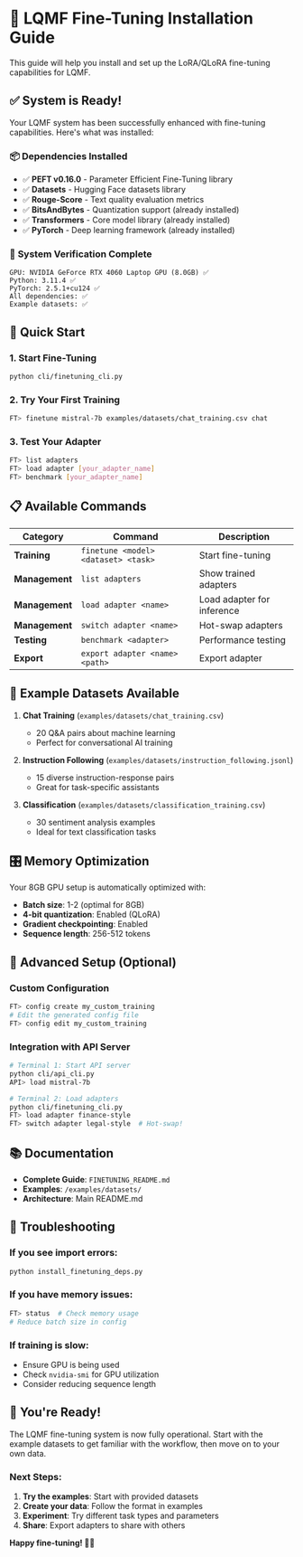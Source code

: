 # 🚀 LQMF Fine-Tuning Installation Guide

This guide will help you install and set up the LoRA/QLoRA fine-tuning capabilities for LQMF.

## ✅ **System is Ready!**

Your LQMF system has been successfully enhanced with fine-tuning capabilities. Here's what was installed:

### 📦 **Dependencies Installed**
- ✅ **PEFT v0.16.0** - Parameter Efficient Fine-Tuning library
- ✅ **Datasets** - Hugging Face datasets library
- ✅ **Rouge-Score** - Text quality evaluation metrics
- ✅ **BitsAndBytes** - Quantization support (already installed)
- ✅ **Transformers** - Core model library (already installed)
- ✅ **PyTorch** - Deep learning framework (already installed)

### 🎯 **System Verification Complete**
```
GPU: NVIDIA GeForce RTX 4060 Laptop GPU (8.0GB) ✅
Python: 3.11.4 ✅
PyTorch: 2.5.1+cu124 ✅
All dependencies: ✅
Example datasets: ✅
```

## 🚀 **Quick Start**

### 1. **Start Fine-Tuning**
```bash
python cli/finetuning_cli.py
```

### 2. **Try Your First Training**
```bash
FT> finetune mistral-7b examples/datasets/chat_training.csv chat
```

### 3. **Test Your Adapter**
```bash
FT> list adapters
FT> load adapter [your_adapter_name]
FT> benchmark [your_adapter_name]
```

## 📋 **Available Commands**

| Category | Command | Description |
|----------|---------|-------------|
| **Training** | `finetune <model> <dataset> <task>` | Start fine-tuning |
| **Management** | `list adapters` | Show trained adapters |
| **Management** | `load adapter <name>` | Load adapter for inference |
| **Management** | `switch adapter <name>` | Hot-swap adapters |
| **Testing** | `benchmark <adapter>` | Performance testing |
| **Export** | `export adapter <name> <path>` | Export adapter |

## 📁 **Example Datasets Available**

1. **Chat Training** (`examples/datasets/chat_training.csv`)
   - 20 Q&A pairs about machine learning
   - Perfect for conversational AI training

2. **Instruction Following** (`examples/datasets/instruction_following.jsonl`)
   - 15 diverse instruction-response pairs
   - Great for task-specific assistants

3. **Classification** (`examples/datasets/classification_training.csv`)
   - 30 sentiment analysis examples
   - Ideal for text classification tasks

## 🎛️ **Memory Optimization**

Your 8GB GPU setup is automatically optimized with:
- **Batch size**: 1-2 (optimal for 8GB)
- **4-bit quantization**: Enabled (QLoRA)
- **Gradient checkpointing**: Enabled
- **Sequence length**: 256-512 tokens

## 🔧 **Advanced Setup (Optional)**

### Custom Configuration
```bash
FT> config create my_custom_training
# Edit the generated config file
FT> config edit my_custom_training
```

### Integration with API Server
```bash
# Terminal 1: Start API server
python cli/api_cli.py
API> load mistral-7b

# Terminal 2: Load adapters
python cli/finetuning_cli.py
FT> load adapter finance-style
FT> switch adapter legal-style  # Hot-swap!
```

## 📚 **Documentation**

- **Complete Guide**: `FINETUNING_README.md`
- **Examples**: `/examples/datasets/`
- **Architecture**: Main README.md

## 🐛 **Troubleshooting**

### If you see import errors:
```bash
python install_finetuning_deps.py
```

### If you have memory issues:
```bash
FT> status  # Check memory usage
# Reduce batch size in config
```

### If training is slow:
- Ensure GPU is being used
- Check `nvidia-smi` for GPU utilization
- Consider reducing sequence length

## 🎉 **You're Ready!**

The LQMF fine-tuning system is now fully operational. Start with the example datasets to get familiar with the workflow, then move on to your own data.

### Next Steps:
1. **Try the examples**: Start with provided datasets
2. **Create your data**: Follow the format in examples
3. **Experiment**: Try different task types and parameters
4. **Share**: Export adapters to share with others

**Happy fine-tuning! 🧠✨**
